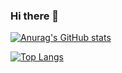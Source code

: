 ### Hi there 👋

[![Anurag's GitHub stats](https://github-readme-stats.vercel.app/api?username=yyci12)](https://github.com/anuraghazra/github-readme-stats)


[![Top Langs](https://github-readme-stats.vercel.app/api/top-langs/?username=yyci12&langs_count=5)](https://github.com/anuraghazra/github-readme-stats)
